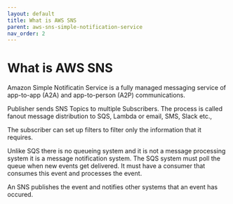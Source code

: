 ```yaml
---
layout: default
title: What is AWS SNS
parent: aws-sns-simple-notification-service
nav_order: 2
---
```


# What is AWS SNS

Amazon Simple Notificatin Service is a fully managed messaging service of app-to-app (A2A) and app-to-person (A2P) communications.

Publisher sends SNS Topics to multiple Subscribers. The process is called fanout message distribution to SQS, Lambda or email, SMS, Slack etc.,

The subscriber can set up filters to filter only the information that it requires.

Unlike SQS there is no queueing system and it is not a message processing system it is a message notification system. The SQS system must poll the queue when new events get delivered. It must have a consumer that consumes this event and processes the event.

An SNS publishes the event and notifies other systems that an event has occured.
